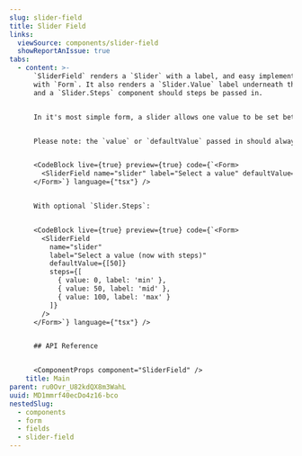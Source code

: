 ```yaml
---
slug: slider-field
title: Slider Field
links:
  viewSource: components/slider-field
  showReportAnIssue: true
tabs:
  - content: >-
      `SliderField` renders a `Slider` with a label, and easy implementation
      with `Form`. It also renders a `Slider.Value` label underneath the slider,
      and a `Slider.Steps` component should steps be passed in.


      In it's most simple form, a slider allows one value to be set between two given values (default 0 and 100).


      Please note: the `value` or `defaultValue` passed in should always be an array.


      <CodeBlock live={true} preview={true} code={`<Form>
        <SliderField name="slider" label="Select a value" defaultValue={[50]} />
      </Form>`} language={"tsx"} />


      With optional `Slider.Steps`:


      <CodeBlock live={true} preview={true} code={`<Form>
        <SliderField
          name="slider"
          label="Select a value (now with steps)"
          defaultValue={[50]}
          steps={[
            { value: 0, label: 'min' },
            { value: 50, label: 'mid' },
            { value: 100, label: 'max' }
          ]}
        />
      </Form>`} language={"tsx"} />


      ## API Reference


      <ComponentProps component="SliderField" />
    title: Main
parent: ru0Ovr_U82kdQX8m3WahL
uuid: MD1mmrf40ecDo4z16-bco
nestedSlug:
  - components
  - form
  - fields
  - slider-field
---
```

